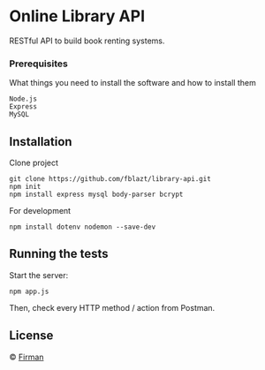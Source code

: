 # Online Library API

RESTful API to build book renting systems.


### Prerequisites

What things you need to install the software and how to install them

```
Node.js
Express
MySQL
```

## Installation

Clone project
```
git clone https://github.com/fblazt/library-api.git
npm init
npm install express mysql body-parser bcrypt
```

For development
```
npm install dotenv nodemon --save-dev
```



## Running the tests

Start the server:
```
npm app.js
```
Then, check every HTTP method / action from Postman.

## License

© [Firman](https://github.com/fblazt/)